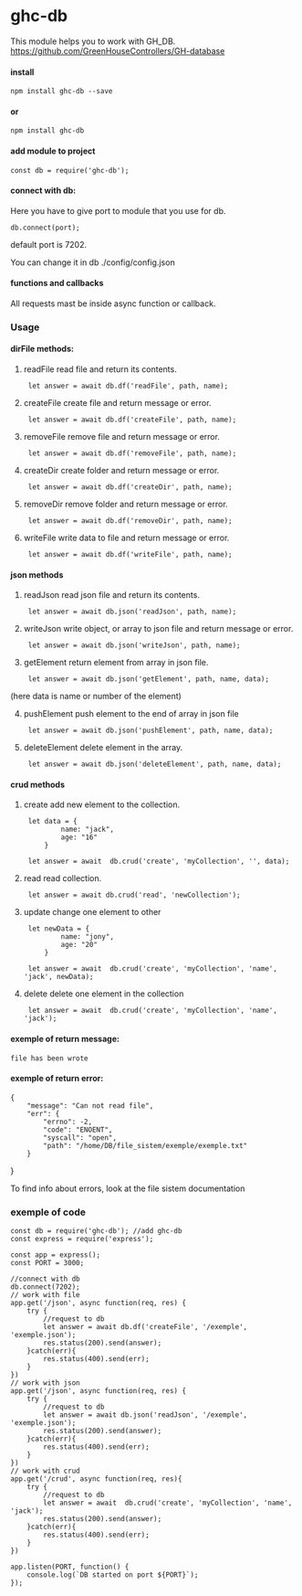 # ghc-db

This module helps you to work with GH_DB. https://github.com/GreenHouseControllers/GH-database

#### install
    npm install ghc-db --save
#### or
    npm install ghc-db 

#### add module to project
    const db = require('ghc-db');
    
#### connect with db:
Here you have to give port to module that you use for db.

    db.connect(port);   

default port is 7202.

You can change it in db  ./config/config.json

#### functions and callbacks
All requests mast be inside async function or callback. 

### Usage
#### dirFile methods:
1. readFile 
read file and return its contents.

        let answer = await db.df('readFile', path, name);
        
2. createFile
create file and return message or error.

        let answer = await db.df('createFile', path, name);

3. removeFile 
remove file and return message or error.

        let answer = await db.df('removeFile', path, name);

4. createDir 
create folder and return message or error.

        let answer = await db.df('createDir', path, name);

5. removeDir 
remove folder and return message or error.

        let answer = await db.df('removeDir', path, name);

6. writeFile 
write data to file and return message or error. 

        let answer = await db.df('writeFile', path, name);
        
#### json methods

1. readJson
read json file and return its contents.

        let answer = await db.json('readJson', path, name);

2. writeJson
write object, or array to json file and return message or error. 

        let answer = await db.json('writeJson', path, name);

        
3. getElement
return element from array in json file.

        let answer = await db.json('getElement', path, name, data);
        
(here data is name or number of the element)

4. pushElement
push element to the end of array in json file

        let answer = await db.json('pushElement', path, name, data);

5. deleteElement
delete element in the array.
    
        let answer = await db.json('deleteElement', path, name, data);

#### crud methods

1. create
add new element to the collection.

        let data = {
                name: "jack",
                age: "16"
            }

        let answer = await  db.crud('create', 'myCollection', '', data);
        
2. read 
read collection.

        let answer = await db.crud('read', 'newCollection');

3. update
change one element to other

        let newData = {
                name: "jony",
                age: "20"
            }

        let answer = await  db.crud('create', 'myCollection', 'name', 'jack', newData);

4. delete
delete one element in the collection

        let answer = await  db.crud('create', 'myCollection', 'name', 'jack');


#### exemple of return message:
    file has been wrote
    
#### exemple of return error:
    {
        "message": "Can not read file",
        "err": {
            "errno": -2,
            "code": "ENOENT",
            "syscall": "open",
            "path": "/home/DB/file_sistem/exemple/exemple.txt"
        }
}

To find info about errors, look at the file sistem documentation

### exemple of code

    const db = require('ghc-db'); //add ghc-db
    const express = require('express');
    
    const app = express();
    const PORT = 3000;
    
    //connect with db
    db.connect(7202);
    // work with file
    app.get('/json', async function(req, res) {
        try {
            //request to db
            let answer = await db.df('createFile', '/exemple', 'exemple.json');
            res.status(200).send(answer);
        }catch(err){
            res.status(400).send(err);
        }
    })
    // work with json
    app.get('/json', async function(req, res) {
        try {
            //request to db
            let answer = await db.json('readJson', '/exemple', 'exemple.json');
            res.status(200).send(answer);
        }catch(err){
            res.status(400).send(err);
        }
    })
    // work with crud
    app.get('/crud', async function(req, res){
        try {
            //request to db
            let answer = await  db.crud('create', 'myCollection', 'name', 'jack');
            res.status(200).send(answer);
        }catch(err){
            res.status(400).send(err);
        }
    })
    
    app.listen(PORT, function() {
        console.log(`DB started on port ${PORT}`);
    });
